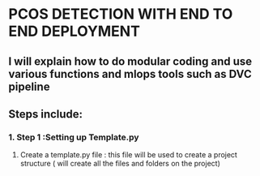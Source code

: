 # PCOS DETECTION WITH END TO END DEPLOYMENT 

## I will explain how to do modular coding and use various functions and mlops tools such as DVC pipeline 

## Steps include:

### 1. Step 1 :Setting up Template.py

1. Create a template.py file : this file will be used to create a project structure ( will create all the files and folders on the project)
